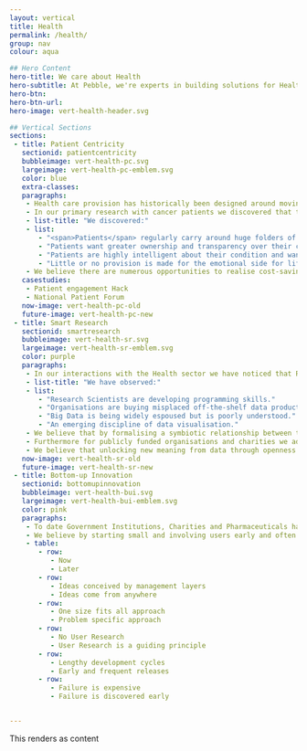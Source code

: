 ```yaml
---
layout: vertical
title: Health
permalink: /health/
group: nav
colour: aqua

## Hero Content
hero-title: We care about Health
hero-subtitle: At Pebble, we're experts in building solutions for Health. We believe there's an exciting digital transformation on the horizon. Being driven by three main themes
hero-btn:
hero-btn-url:
hero-image: vert-health-header.svg

## Vertical Sections
sections:
 - title: Patient Centricity
   sectionid: patientcentricity
   bubbleimage: vert-health-pc.svg
   largeimage: vert-health-pc-emblem.svg
   color: blue
   extra-classes:
   paragraphs:
    - Health care provision has historically been designed around moving patients through a system as efficiently as possible.
    - In our primary research with cancer patients we discovered that this top-down approach is not working efficiently for the very people it is meant to serve.
    - list-title: "We discovered:"
    - list:
       - "<span>Patients</span> regularly carry around huge folders of notes to manage a complex process."
       - "Patients want greater ownership and transparency over their condition."
       - "Patients are highly intelligent about their condition and want raw data over dumbed down summaries."
       - "Little or no provision is made for the emotional side for life-changing conditions like cancer."
    - We believe there are numerous opportunities to realise cost-savings, improve patient experience and life expectancies by considering health care as a network around individuals rather than asking a patient to pass through unconnected silos.
   casestudies:
    - Patient engagement Hack
    - National Patient Forum
   now-image: vert-health-pc-old
   future-image: vert-health-pc-new
 - title: Smart Research
   sectionid: smartresearch
   bubbleimage: vert-health-sr.svg
   largeimage: vert-health-sr-emblem.svg
   color: purple
   paragraphs:
    - In our interactions with the Health sector we have noticed that Research Scientists are increasingly using Computer Science to accelerate processes and discovery and to reduce costs.
    - list-title: "We have observed:"
    - list:
       - "Research Scientists are developing programming skills."
       - "Organisations are buying misplaced off-the-shelf data products."
       - "Big Data is being widely espoused but is poorly understood."
       - "An emerging discipline of data visualisation."
    - We believe that by formalising a symbiotic relationship between the two disciplines of Research Science and Computer Science organisations can realise cost-savings, shorten discovery cycles and deliver a Smart Research capability.
    - Furthermore for publicly funded organisations and charities we advocate an Open Data Policy where research data is made available to third-parties by default.
    - We believe that unlocking new meaning from data through openness and collaboration has the potential to accelerate discovery and understanding.
   now-image: vert-health-sr-old
   future-image: vert-health-sr-new
 - title: Bottom-up Innovation
   sectionid: bottomupinnovation
   bubbleimage: vert-health-bui.svg
   largeimage: vert-health-bui-emblem.svg
   color: pink
   paragraphs:
    - To date Government Institutions, Charities and Pharmaceuticals have conceived of digital innovation from a top-down perspective. Simply put large, monolithic organisations struggle to innovate at the speed of the open market. Top-down innovation is also extremely risky, often resulting in high profile failures like the NHS Patient Record system.
    - We believe by starting small and involving users early and often in the process that innovation projects stand a better chance of success. Gradually, we believe large organisations can learn to innovate like the open market.
    - table:
       - row:
          - Now
          - Later
       - row:
          - Ideas conceived by management layers
          - Ideas come from anywhere
       - row:
          - One size fits all approach
          - Problem specific approach
       - row:
          - No User Research
          - User Research is a guiding principle
       - row:
          - Lengthy development cycles
          - Early and frequent releases
       - row:
          - Failure is expensive
          - Failure is discovered early


---
```


This renders as content


